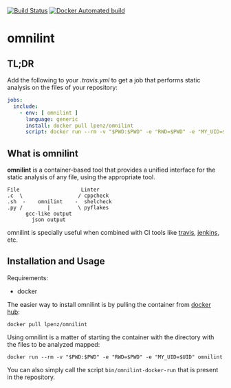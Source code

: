 [![Build Status](https://travis-ci.org/lpenz/omnilint.svg?branch=master)](https://travis-ci.org/lpenz/omnilint)
[![Docker Automated build](https://img.shields.io/docker/automated/lpenz/omnilint.svg)](https://hub.docker.com/r/lpenz/omnilint/builds/)

# omnilint


## TL;DR

Add the following to your *.travis.yml* to get a job that performs static
analysis on the files of your repository:

```yaml
jobs:
  include:
    - env: [ omnilint ]
      language: generic
      install: docker pull lpenz/omnilint
      script: docker run --rm -v "$PWD:$PWD" -e "RWD=$PWD" -e "MY_UID=$UID" lpenz/omnilint
```


## What is omnilint

**omnilint** is a container-based tool that provides a unified interface for the
static analysis of any file, using the appropriate tool.

    File                    Linter
    .c  \                  / cppcheck
    .sh  -    omnilint    -  shelcheck
    .py /        |         \ pyflakes
          gcc-like output
            json output


omnilint is specially useful when combined with CI tools
like [travis](https://travis-ci.org), [jenkins](https://jenkins.io), etc.


## Installation and Usage

Requirements:
- docker


The easier way to install omnilint is by pulling the container from
[docker hub](https://hub.docker.com/r/lpenz/omnilint/):

    docker pull lpenz/omnilint

Using omnilint is a matter of starting the container with the directory with the
files to be analyzed mapped:

    docker run --rm -v "$PWD:$PWD" -e "RWD=$PWD" -e "MY_UID=$UID" omnilint

You can also simply call the script `bin/omnilint-docker-run` that is present in
the repository.

